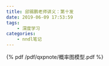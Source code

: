 ```yaml
---
title: 邱锡鹏老师讲义：第十发
date: 2019-06-09 17:53:59
tags:
    - 深度学习
categories: 
    - nndl笔记
---
```



{% pdf /pdf/qxpnote/概率图模型.pdf %}
